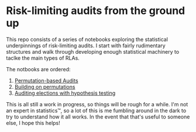 # Risk-limiting audits from the ground up

This repo consists of a series of notebooks exploring the statistical underpinnings of risk-limiting audits. I start with fairly rudimentary structures and walk through developing enough statistical machinery to taclke the main types of RLAs. 


The notbooks are ordered:
1. [Permutation-based Audits](https://github.com/umbernhard/rlamath/blob/main/Permutation-based%20Audits.ipynb)
2. [Building on permutations](https://github.com/umbernhard/rlamath/blob/main/Building%20on%20permutations---the%20Central%20Limit%20Theorem.ipynb)
3. [Auditing elections with hypothesis testing](https://github.com/umbernhard/rlamath/blob/main/Auditing%20Elections%20with%20Hypothesis%20Tests.ipynb)

This is all still a work in progress, so things will be rough for a while. I'm not an expert in statistics™, so a lot of this is me fumbling around in the dark to try to understand how it all works. In the event that that's useful to someone else, I hope this helps!
